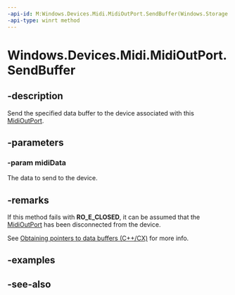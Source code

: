 ```yaml
---
-api-id: M:Windows.Devices.Midi.MidiOutPort.SendBuffer(Windows.Storage.Streams.IBuffer)
-api-type: winrt method
---
```


<!-- Method syntax
public void SendBuffer(Windows.Storage.Streams.IBuffer midiData)
-->

# Windows.Devices.Midi.MidiOutPort.SendBuffer

## -description
Send the specified data buffer to the device associated with this [MidiOutPort](midioutport.md).

## -parameters
### -param midiData
The data to send to the device.

## -remarks
If this method fails with **RO_E_CLOSED**, it can be assumed that the [MidiOutPort](midioutport.md) has been disconnected from the device.

See [Obtaining pointers to data buffers (C++/CX)](https://msdn.microsoft.com/windows/apps/dn182761.aspx#) for more info.

## -examples

## -see-also
